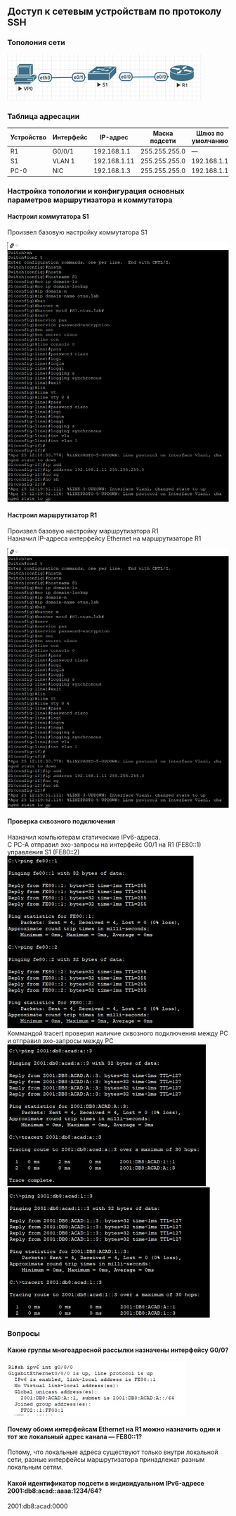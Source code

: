 
## Доступ к сетевым устройствам по протоколу SSH

### Тополония сети
![](https://github.com/permakov/otus/blob/main/lab5/Shcema.jpg)

### Таблица адресации

Устройство |	Интерфейс |	IP-адрес |	Маска подсети |	Шлюз по умолчанию  
---------- | ---------- | -------- | -------------- | -----------------
R1 |	G0/0/1 |	192.168.1.1 |	255.255.255.0 |	—  
S1 |	VLAN 1 |	192.168.1.11 |	255.255.255.0 |	192.168.1.1  
PC-0 |	NIC |	192.168.1.3 |	255.255.255.0 |	192.168.1.1  


### Настройка топологии и конфигурация основных параметров маршрутизатора и коммутатора  
#### Настроил коммутатора S1  
Произвел базовую настройку коммутатора S1  

![](https://github.com/permakov/otus/blob/main/lab5/S1_1.jpg)  
  
#### Настроил маршрутизатор R1
Произвел базовую настройку маршрутизатора R1  
Назначил IP-адреса интерфейсу Ethernet на маршрутизаторе R1  

![](https://github.com/permakov/otus/blob/main/lab5/S1_1.jpg)  
    
#### Проверка сквозного подключения
Назначил компьютерам статические IPv6-адреса.  
С PC-A отправил эхо-запросы на интерфейс G0/1 на R1 (FE80::1) управления S1 (FE80::2)  
![](https://github.com/permakov/otus/blob/main/lab4/Ping%20_S1_R1.jpg)  
Коммандой tracert проверил наличие сквозного подключения между PC и отправил эхо-запросы между PC  
![](https://github.com/permakov/otus/blob/main/lab4/Ping_A.jpg)  
![](https://github.com/permakov/otus/blob/main/lab4/Ping_B.jpg)  

### Вопросы
#### Какие группы многоадресной рассылки назначены интерфейсу G0/0?  
![](https://github.com/permakov/otus/blob/main/lab4/Group.jpg)  
  
#### Почему обоим интерфейсам Ethernet на R1 можно назначить один и тот же локальный адрес канала — FE80::1?  
Потому, что локальные адреса существуют только внутри локальной сети, разные интерфейсы маршрутизатора принадлежат разным локальным сетям.  
  
#### Какой идентификатор подсети в индивидуальном IPv6-адресе 2001:db8:acad::aaaa:1234/64?  
2001:db8:acad:0000
